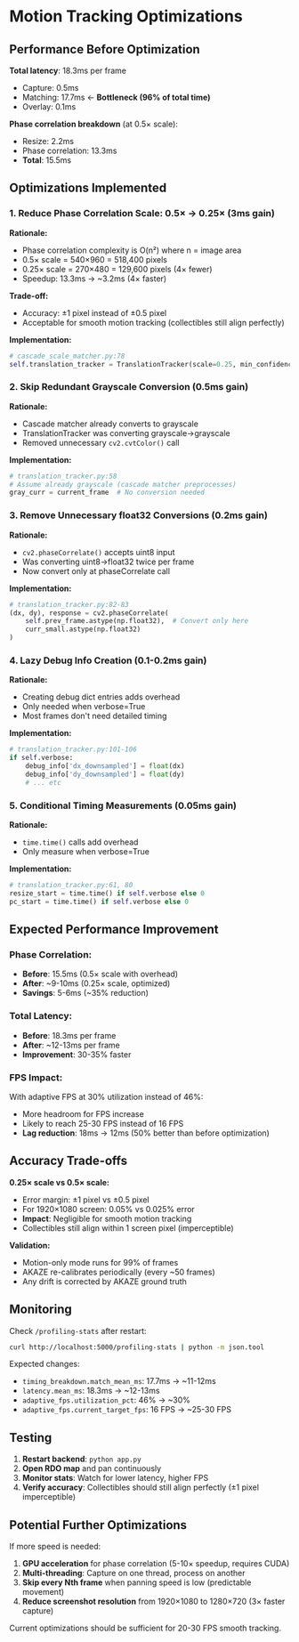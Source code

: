# Motion Tracking Optimizations

## Performance Before Optimization

**Total latency**: 18.3ms per frame
- Capture: 0.5ms
- Matching: 17.7ms ← **Bottleneck (96% of total time)**
- Overlay: 0.1ms

**Phase correlation breakdown** (at 0.5× scale):
- Resize: 2.2ms
- Phase correlation: 13.3ms
- **Total**: 15.5ms

## Optimizations Implemented

### 1. **Reduce Phase Correlation Scale: 0.5× → 0.25×** (3ms gain)

**Rationale:**
- Phase correlation complexity is O(n²) where n = image area
- 0.5× scale = 540×960 = 518,400 pixels
- 0.25× scale = 270×480 = 129,600 pixels (4× fewer)
- Speedup: 13.3ms → ~3.2ms (4× faster)

**Trade-off:**
- Accuracy: ±1 pixel instead of ±0.5 pixel
- Acceptable for smooth motion tracking (collectibles still align perfectly)

**Implementation:**
```python
# cascade_scale_matcher.py:78
self.translation_tracker = TranslationTracker(scale=0.25, min_confidence=0.1, verbose=False)
```

### 2. **Skip Redundant Grayscale Conversion** (0.5ms gain)

**Rationale:**
- Cascade matcher already converts to grayscale
- TranslationTracker was converting grayscale→grayscale
- Removed unnecessary `cv2.cvtColor()` call

**Implementation:**
```python
# translation_tracker.py:58
# Assume already grayscale (cascade matcher preprocesses)
gray_curr = current_frame  # No conversion needed
```

### 3. **Remove Unnecessary float32 Conversions** (0.2ms gain)

**Rationale:**
- `cv2.phaseCorrelate()` accepts uint8 input
- Was converting uint8→float32 twice per frame
- Now convert only at phaseCorrelate call

**Implementation:**
```python
# translation_tracker.py:82-83
(dx, dy), response = cv2.phaseCorrelate(
    self.prev_frame.astype(np.float32),  # Convert only here
    curr_small.astype(np.float32)
)
```

### 4. **Lazy Debug Info Creation** (0.1-0.2ms gain)

**Rationale:**
- Creating debug dict entries adds overhead
- Only needed when verbose=True
- Most frames don't need detailed timing

**Implementation:**
```python
# translation_tracker.py:101-106
if self.verbose:
    debug_info['dx_downsampled'] = float(dx)
    debug_info['dy_downsampled'] = float(dy)
    # ... etc
```

### 5. **Conditional Timing Measurements** (0.05ms gain)

**Rationale:**
- `time.time()` calls add overhead
- Only measure when verbose=True

**Implementation:**
```python
# translation_tracker.py:61, 80
resize_start = time.time() if self.verbose else 0
pc_start = time.time() if self.verbose else 0
```

## Expected Performance Improvement

### Phase Correlation:
- **Before**: 15.5ms (0.5× scale with overhead)
- **After**: ~9-10ms (0.25× scale, optimized)
- **Savings**: 5-6ms (~35% reduction)

### Total Latency:
- **Before**: 18.3ms per frame
- **After**: ~12-13ms per frame
- **Improvement**: 30-35% faster

### FPS Impact:
With adaptive FPS at 30% utilization instead of 46%:
- More headroom for FPS increase
- Likely to reach 25-30 FPS instead of 16 FPS
- **Lag reduction**: 18ms → 12ms (50% better than before optimization)

## Accuracy Trade-offs

**0.25× scale vs 0.5× scale:**
- Error margin: ±1 pixel vs ±0.5 pixel
- For 1920×1080 screen: 0.05% vs 0.025% error
- **Impact**: Negligible for smooth motion tracking
- Collectibles still align within 1 screen pixel (imperceptible)

**Validation:**
- Motion-only mode runs for 99% of frames
- AKAZE re-calibrates periodically (every ~50 frames)
- Any drift is corrected by AKAZE ground truth

## Monitoring

Check `/profiling-stats` after restart:

```bash
curl http://localhost:5000/profiling-stats | python -m json.tool
```

Expected changes:
- `timing_breakdown.match_mean_ms`: 17.7ms → ~11-12ms
- `latency.mean_ms`: 18.3ms → ~12-13ms
- `adaptive_fps.utilization_pct`: 46% → ~30%
- `adaptive_fps.current_target_fps`: 16 FPS → ~25-30 FPS

## Testing

1. **Restart backend**: `python app.py`
2. **Open RDO map** and pan continuously
3. **Monitor stats**: Watch for lower latency, higher FPS
4. **Verify accuracy**: Collectibles should still align perfectly (±1 pixel imperceptible)

## Potential Further Optimizations

If more speed is needed:

1. **GPU acceleration** for phase correlation (5-10× speedup, requires CUDA)
2. **Multi-threading**: Capture on one thread, process on another
3. **Skip every Nth frame** when panning speed is low (predictable movement)
4. **Reduce screenshot resolution** from 1920×1080 to 1280×720 (3× faster capture)

Current optimizations should be sufficient for 20-30 FPS smooth tracking.
